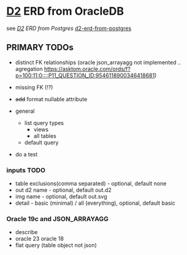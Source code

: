# [D2](https://github.com/terrastruct/d2) ERD from OracleDB
  see _[D2](https://github.com/terrastruct/d2#related) ERD from Postgres_ [d2-erd-from-postgres](https://github.com/zekenie/d2-erd-from-postgres/)


## PRIMARY TODOs    

 - distinct FK relationships (oracle json_arrayagg not implemented .. agregation https://asktom.oracle.com/ords/f?p=100:11:0::::P11_QUESTION_ID:9546118900346418681)
 - missing FK (!?)
 - ~~add~~ format nullable attribute
 - general  
   - list query types
     - views 
     - all tables
   - default query
     
 - do a test
  
### inputs TODO 
 - table exclusions(comma separated) - optional, default none
 - out d2 name - optional, default out.d2
 - img name - optional, default out.svg
 - detail - basic (minimal) / all (everything), optional, default basic
 
### Oracle 19c and JSON_ARRAYAGG
 - describe
 - oracle 23 oracle 18
 - flat query (table object not json)
